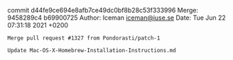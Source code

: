 commit d44fe9ce694e8afb7ce49dc0bf8b28c53f333996
Merge: 9458289c4 b69900725
Author: Iceman <iceman@iuse.se>
Date:   Tue Jun 22 07:31:18 2021 +0200

    Merge pull request #1327 from Pondorasti/patch-1
    
    Update Mac-OS-X-Homebrew-Installation-Instructions.md

